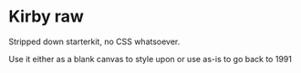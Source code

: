 # Kirby raw

Stripped down starterkit, no CSS whatsoever.

Use it either as a blank canvas to style upon or use as-is to go back to 1991